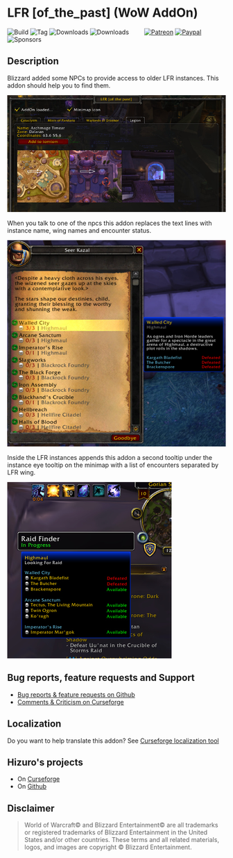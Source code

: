 # LFR \[of_the_past\] (WoW AddOn)
![Build](https://github.com/HizurosWoWAddOns/LFR_of_the_past/actions/workflows/bigwigsmods-packager.yml/badge.svg)
![Tag](https://img.shields.io/github/v/tag/HizurosWoWAddOns/LFR_of_the_past?style=flat-square)
![Downloads](https://img.shields.io/github/downloads/HizurosWoWAddOns/LFR_of_the_past/total?style=flat-square)
![Downloads](https://img.shields.io/github/downloads/HizurosWoWAddOns/LFR_of_the_past/latest/total?style=flat-square)
&nbsp; &nbsp; &nbsp; &nbsp;
[![Patreon](https://img.shields.io/badge/&zwj;-Patreon-gray?logo=patreon&color=red&style=flat-square)](https://www.patreon.com/bePatron?u=12558524)
[![Paypal](https://img.shields.io/badge/&zwj;-Paypal-gray?logo=paypal&color=blue&style=flat-square)](https://paypal.me/hizuro)
![Sponsors](https://img.shields.io/github/sponsors/HizurosWoWAddOns?logo=github&style=flat-square)

## Description
Blizzard added some NPCs to provide access to older LFR instances. This addon should help you to find them.

![Screenshot1](./.github/media/lfrotp_npclocation.jpg)

When you talk to one of the npcs this addon replaces the text lines with instance name, wing names and encounter status.

![Screenshot2](./.github/media/lfrotp_npcwindow_and_tooltip.jpg)

Inside the LFR instances appends this addon a second tooltip under the instance eye tooltip on the minimap with a list of encounters separated by LFR wing.

![Screenshot3](./.github/media/lfrotp_raidfinderinprogress_infotooltip.jpg)

## Bug reports, feature requests and Support
* [Bug reports & feature requests on Github](https://github.com/HizurosWoWAddOns/LFR_of_the_past/issues)
* [Comments & Criticism on Curseforge](https://www.curseforge.com/wow/addons/lfr-of-the-past)

## Localization
Do you want to help translate this addon?
See [Curseforge localization tool](https://www.curseforge.com/wow/addons/lfr-of-the-past/localization)

## Hizuro's projects
* On [Curseforge](https://www.curseforge.com/members/hizuro_de/projects)
* On [Github](https://github.com/HizurosWoWAddOns)

## Disclaimer
> World of Warcraft© and Blizzard Entertainment© are all trademarks or registered trademarks of Blizzard Entertainment in the United States and/or other countries. These terms and all related materials, logos, and images are copyright © Blizzard Entertainment.
